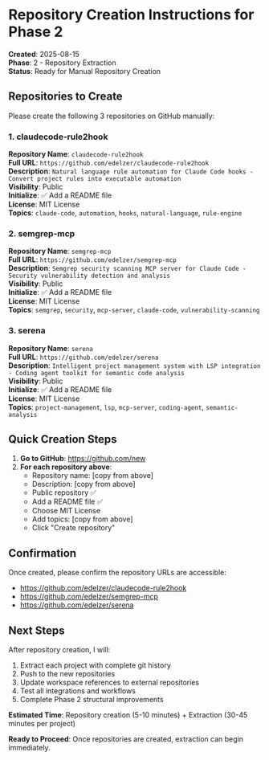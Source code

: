 # Repository Creation Instructions for Phase 2

**Created**: 2025-08-15  
**Phase**: 2 - Repository Extraction  
**Status**: Ready for Manual Repository Creation

## Repositories to Create

Please create the following 3 repositories on GitHub manually:

### 1. claudecode-rule2hook
**Repository Name**: `claudecode-rule2hook`  
**Full URL**: `https://github.com/edelzer/claudecode-rule2hook`  
**Description**: `Natural language rule automation for Claude Code hooks - Convert project rules into executable automation`  
**Visibility**: Public  
**Initialize**: ✅ Add a README file  
**License**: MIT License  
**Topics**: `claude-code`, `automation`, `hooks`, `natural-language`, `rule-engine`

### 2. semgrep-mcp
**Repository Name**: `semgrep-mcp`  
**Full URL**: `https://github.com/edelzer/semgrep-mcp`  
**Description**: `Semgrep security scanning MCP server for Claude Code - Security vulnerability detection and analysis`  
**Visibility**: Public  
**Initialize**: ✅ Add a README file  
**License**: MIT License  
**Topics**: `semgrep`, `security`, `mcp-server`, `claude-code`, `vulnerability-scanning`

### 3. serena
**Repository Name**: `serena`  
**Full URL**: `https://github.com/edelzer/serena`  
**Description**: `Intelligent project management system with LSP integration - Coding agent toolkit for semantic code analysis`  
**Visibility**: Public  
**Initialize**: ✅ Add a README file  
**License**: MIT License  
**Topics**: `project-management`, `lsp`, `mcp-server`, `coding-agent`, `semantic-analysis`

## Quick Creation Steps

1. **Go to GitHub**: https://github.com/new
2. **For each repository above**:
   - Repository name: [copy from above]
   - Description: [copy from above] 
   - Public repository ✅
   - Add a README file ✅
   - Choose MIT License
   - Add topics: [copy from above]
   - Click "Create repository"

## Confirmation

Once created, please confirm the repository URLs are accessible:
- https://github.com/edelzer/claudecode-rule2hook
- https://github.com/edelzer/semgrep-mcp  
- https://github.com/edelzer/serena

## Next Steps

After repository creation, I will:
1. Extract each project with complete git history
2. Push to the new repositories
3. Update workspace references to external repositories
4. Test all integrations and workflows
5. Complete Phase 2 structural improvements

**Estimated Time**: Repository creation (5-10 minutes) + Extraction (30-45 minutes per project)

**Ready to Proceed**: Once repositories are created, extraction can begin immediately.